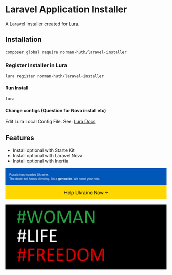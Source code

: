 # Laravel Application Installer

A Laravel Installer created for [Lura](https://github.com/Muetze42/lura).

## Installation

```shell
composer global require norman-huth/laravel-installer
```

### Register Installer in Lura

```shell
lura register norman-huth/laravel-installer
```

#### Run Install

```shell
lura
```

#### Change configs (Question for Nova install etc)

Edit Lura Local Config File. See: [Lura Docs](https://github.com/Muetze42/lura#edit-installer-config)

## Features

* Install optional with Starte Kit
* Install optional with Laravel Nova
* Install optional with Inertia

[![Stand With Ukraine](https://raw.githubusercontent.com/vshymanskyy/StandWithUkraine/main/banner2-direct.svg)](https://vshymanskyy.github.io/StandWithUkraine/)

[![Woman. Life. Freedom.](https://raw.githubusercontent.com/Muetze42/Muetze42/2033b219c6cce0cb656c34da5246434c27919bcd/files/iran-banner-big.svg)](https://linktr.ee/CurrentPetitionsFreeIran)

